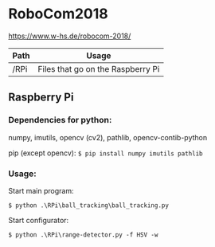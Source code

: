 # RoboCom2018
https://www.w-hs.de/robocom-2018/

| Path          | Usage         | 
| ------------- |:-------------:| 
| /RPi          | Files that go on the Raspberry Pi | 

## Raspberry Pi
### Dependencies for python:
 numpy, imutils, opencv (cv2), pathlib, opencv-contib-python

pip (except opencv):
```$ pip install numpy imutils pathlib```

### Usage:
Start main program:

```$ python .\RPi\ball_tracking\ball_tracking.py```

Start configurator:

```$ python .\RPi\range-detector.py -f HSV -w```
